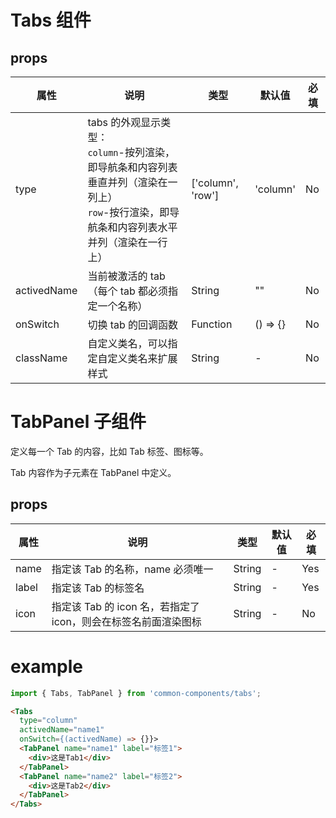 # Tabs 组件

## props

| 属性        | 说明                                                                                                                                                 | 类型              | 默认值   | 必填 |
| ----------- | ---------------------------------------------------------------------------------------------------------------------------------------------------- | ----------------- | -------- | ---- |
| type        | tabs 的外观显示类型：<br>`column`-按列渲染，即导航条和内容列表垂直并列（渲染在一列上）<br>`row`-按行渲染，即导航条和内容列表水平并列（渲染在一行上） | ['column', 'row'] | 'column' | No   |
| activedName | 当前被激活的 tab（每个 tab 都必须指定一个名称）                                                                                                      | String            | ""       | No   |
| onSwitch    | 切换 tab 的回调函数                                                                                                                                  | Function          | () => {} | No   |
| className   | 自定义类名，可以指定自定义类名来扩展样式                                                                                                             | String            | -        | No   |

# TabPanel 子组件

定义每一个 Tab 的内容，比如 Tab 标签、图标等。

Tab 内容作为子元素在 TabPanel 中定义。

## props

| 属性  | 说明                                                           | 类型   | 默认值 | 必填 |
| ----- | -------------------------------------------------------------- | ------ | ------ | ---- |
| name  | 指定该 Tab 的名称，name 必须唯一                               | String | -      | Yes  |
| label | 指定该 Tab 的标签名                                            | String | -      | Yes  |
| icon  | 指定该 Tab 的 icon 名，若指定了 icon，则会在标签名前面渲染图标 | String | -      | No   |

# example

```javascript
import { Tabs, TabPanel } from 'common-components/tabs';
```

```html
<Tabs
  type="column"
  activedName="name1"
  onSwitch={(activedName) => {}}>
  <TabPanel name="name1" label="标签1">
    <div>这是Tab1</div>
  </TabPanel>
  <TabPanel name="name2" label="标签2">
    <div>这是Tab2</div>
  </TabPanel>
</Tabs>
```
